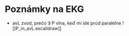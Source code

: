 # Poznámky na EKG

- avL zvod, prečo $\exists$ P vlna, keď mi ide prúd paralélne
![[P_in_avL.excalidraw]]